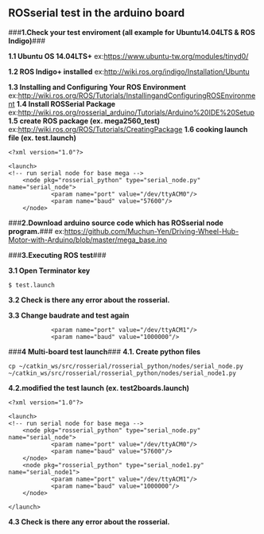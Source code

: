 ## **ROSserial test in the arduino board**

###**1.Check your test enviroment (all example for Ubuntu14.04LTS & ROS Indigo)**###

**1.1 Ubuntu OS 14.04LTS+**
		ex:https://www.ubuntu-tw.org/modules/tinyd0/
		
**1.2 ROS Indigo+ installed**
		ex:http://wiki.ros.org/indigo/Installation/Ubuntu
		
**1.3 Installing and Configuring Your ROS Environment**
		ex:http://wiki.ros.org/ROS/Tutorials/InstallingandConfiguringROSEnvironment
**1.4 Install ROSSerial Package**
		ex:http://wiki.ros.org/rosserial_arduino/Tutorials/Arduino%20IDE%20Setup	
**1.5 create ROS package (ex. mega2560_test)**
		ex:http://wiki.ros.org/ROS/Tutorials/CreatingPackage 
**1.6 cooking launch file (ex. test.launch)** 
```
<?xml version="1.0"?>

<launch>
<!-- run serial node for base mega -->	
	<node pkg="rosserial_python" type="serial_node.py" name="serial_node">
    		<param name="port" value="/dev/ttyACM0"/>
    		<param name="baud" value="57600"/>
  	</node>		
```  	
###**2.Download arduino source code which has ROSserial node program.**###
ex:https://github.com/Muchun-Yen/Driving-Wheel-Hub-Motor-with-Arduino/blob/master/mega_base.ino

###**3.Executing ROS test**###

**3.1 Open Terminator key**
```
$ test.launch
```
**3.2 Check is there any error about the rosserial.**

**3.3 Change baudrate and test again**
```
    		<param name="port" value="/dev/ttyACM1"/>
    		<param name="baud" value="1000000"/>
```
###**4 Multi-board test launch**###
**4.1. Create python files**
```
cp ~/catkin_ws/src/rosserial/rosserial_python/nodes/serial_node.py ~/catkin_ws/src/rosserial/rosserial_python/nodes/serial_node1.py 
```
	
**4.2.modified the test launch (ex. test2boards.launch)**
```
<?xml version="1.0"?>

<launch>
<!-- run serial node for base mega -->	
	<node pkg="rosserial_python" type="serial_node.py" name="serial_node">
    		<param name="port" value="/dev/ttyACM0"/>
    		<param name="baud" value="57600"/>
  	</node>
	<node pkg="rosserial_python" type="serial_node1.py" name="serial_node1">
    		<param name="port" value="/dev/ttyACM1"/>
    		<param name="baud" value="1000000"/>
  	</node>
  	
</launch>			
```
**4.3 Check is there any error about the rosserial.**
	